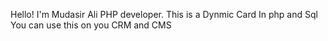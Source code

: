 Hello! I'm Mudasir Ali PHP developer.
This is a Dynmic Card In php and Sql
You can use this on you CRM and CMS
